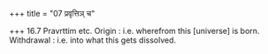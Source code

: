 +++
title = "07 प्रवृत्तिञ् च"

+++
16.7 Pravrttim etc. Origin : i.e. wherefrom this \[universe\] is born.
Withdrawal : i.e. into what this gets dissolved.
